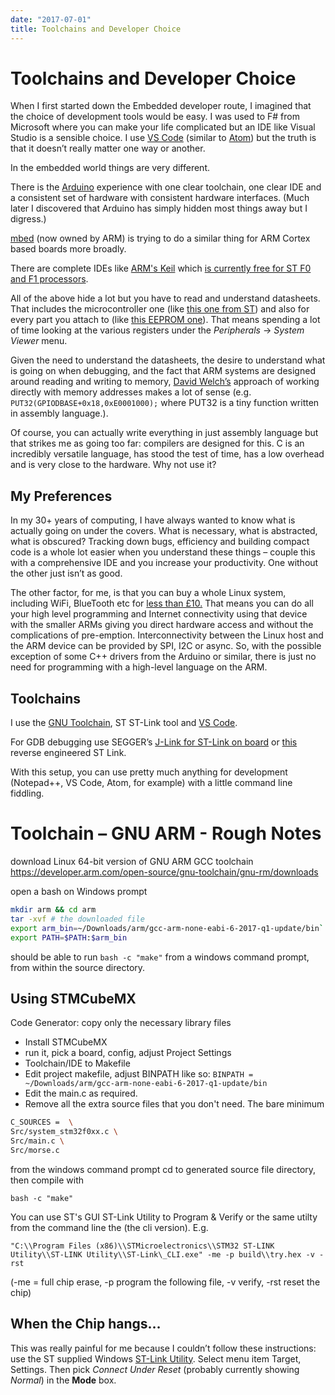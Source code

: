 ```yaml
---
date: "2017-07-01"
title: Toolchains and Developer Choice
---
```


# Toolchains and Developer Choice

When I first started down the Embedded developer route, I imagined that the choice of development tools would be easy. I was used to F\# from Microsoft where you can make your life complicated but an IDE like Visual Studio is a sensible choice. I use [VS Code](https://code.visualstudio.com/) (similar to [Atom](https://atom.io/)) but the truth is that it doesn’t really matter one way or another.

In the embedded world things are very different.

There is the [Arduino](https://www.arduino.cc/) experience with one clear toolchain, one clear IDE and a consistent set of hardware with consistent hardware interfaces. (Much later I discovered that Arduino has simply hidden most things away but I digress.)

[mbed](https://www.mbed.com/en/) (now owned by ARM) is trying to do a similar thing for ARM Cortex based boards more broadly.

There are complete IDEs like [ARM's Keil](http://www.keil.com/) which [is currently free for ST F0 and F1 processors](http://www2.keil.com/stmicroelectronics-stm32).

All of the above hide a lot but you have to read and understand datasheets. That includes the microcontroller one (like [this one from ST](http://www.st.com/resource/en/reference_manual/dm00031936.pdf)) and also for every part you attach to (like [this EEPROM one](http://ww1.microchip.com/downloads/en/DeviceDoc/21231E.pdf)). That means spending a lot of time looking at the various registers under the *Peripherals* -\> *System Viewer* menu.

Given the need to understand the datasheets, the desire to understand what is going on when debugging, and the fact that ARM systems are designed around reading and writing to memory, [David Welch’s](https://github.com/dwelch67) approach of working directly with memory addresses makes a lot of sense (e.g. `PUT32(GPIODBASE+0x18,0xE0001000);` where PUT32 is a tiny function written in assembly language.).

Of course, you can actually write everything in just assembly language but that strikes me as going too far: compilers are designed for this. C is an incredibly versatile language, has stood the test of time, has a low overhead and is very close to the hardware. Why not use it?

## My Preferences

In my 30+ years of computing, I have always wanted to know what is actually going on under the covers. What is necessary, what is abstracted, what is obscured? Tracking down bugs, efficiency and building compact code is a whole lot easier when you understand these things – couple this with a comprehensive IDE and you increase your productivity. One without the other just isn’t as good.

The other factor, for me, is that you can buy a whole Linux system, including WiFi, BlueTooth etc for [less than £10.](https://www.raspberrypi.org/products/raspberry-pi-zero-w/) That means you can do all your high level programming and Internet connectivity using that device with the smaller ARMs giving you direct hardware access and without the complications of pre-emption. Interconnectivity between the Linux host and the ARM device can be provided by SPI, I2C or async. So, with the possible exception of some C++ drivers from the Arduino or similar, there is just no need for programming with a high-level language on the ARM.

## Toolchains

I use the [GNU Toolchain](https://developer.arm.com/open-source/gnu-toolchain/gnu-rm), ST ST-Link tool and [VS Code](https://code.visualstudio.com/).

For GDB debugging use SEGGER’s [J-Link for ST-Link on board](https://www.segger.com/products/debug-probes/j-link/models/other-j-links/st-link-on-board/?L=0) or [this](https://github.com/texane/stlink) reverse engineered ST Link.

With this setup, you can use pretty much anything for development (Notepad++, VS Code, Atom, for example) with a little command line fiddling.

# Toolchain – GNU ARM - Rough Notes

download Linux 64-bit version of GNU ARM GCC toolchain https://developer.arm.com/open-source/gnu-toolchain/gnu-rm/downloads

open a bash on Windows prompt

```bash
mkdir arm && cd arm
tar -xvf # the downloaded file
export arm_bin=~/Downloads/arm/gcc-arm-none-eabi-6-2017-q1-update/bin`
export PATH=$PATH:$arm_bin
```

should be able to run `bash -c "make"` from a windows command prompt, from within the source directory.

## Using STMCubeMX

Code Generator: copy only the necessary library files

-  Install STMCubeMX
-  run it, pick a board, config, adjust Project Settings
-  Toolchain/IDE to Makefile
-  Edit project makefile, adjust BINPATH like so: `BINPATH =
    ~/Downloads/arm/gcc-arm-none-eabi-6-2017-q1-update/bin`
-  Edit the main.c as required.
-  Remove all the extra source files that you don't need. The bare minimum

```bash
C_SOURCES =  \
Src/system_stm32f0xx.c \
Src/main.c \
Src/morse.c
```

from the windows command prompt cd to generated source file directory, then compile with

`bash -c "make"`

You can use ST's GUI ST-Link Utility to Program & Verify or the same utilty from the command line the (the cli version). E.g.

`"C:\\Program Files (x86)\\STMicroelectronics\\STM32 ST-LINK Utility\\ST-LINK Utility\\ST-Link\_CLI.exe" -me -p build\\try.hex -v -rst`

(-me = full chip erase, -p program the following file, -v verify, -rst reset the chip)

## When the Chip hangs…

This was really painful for me because I couldn’t follow these instructions: use the ST supplied Windows [ST-Link Utility](http://www.st.com/content/st_com/en/products/embedded-software/development-tool-software/stsw-link004.html). Select menu item Target, Settings. Then pick *Connect Under Reset* (probably currently showing *Normal*) in the **Mode** box.
